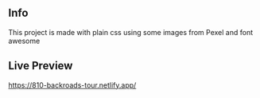 ## Info

This project is made with plain css using some images from Pexel and font awesome

## Live Preview
https://810-backroads-tour.netlify.app/
